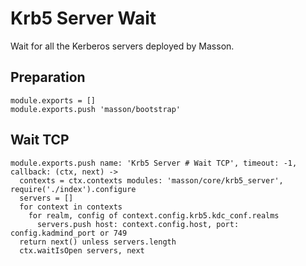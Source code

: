 
# Krb5 Server Wait

Wait for all the Kerberos servers deployed by Masson.

## Preparation

    module.exports = []
    module.exports.push 'masson/bootstrap'

## Wait TCP

    module.exports.push name: 'Krb5 Server # Wait TCP', timeout: -1, callback: (ctx, next) ->
      contexts = ctx.contexts modules: 'masson/core/krb5_server', require('./index').configure
      servers = []
      for context in contexts
        for realm, config of context.config.krb5.kdc_conf.realms
          servers.push host: context.config.host, port: config.kadmind_port or 749
      return next() unless servers.length
      ctx.waitIsOpen servers, next

